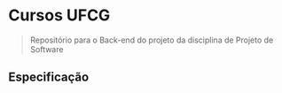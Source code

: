 # Cursos UFCG

> Repositório para o Back-end do projeto da disciplina de Projeto de Software

## Especificação
